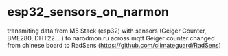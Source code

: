 # esp32_sensors_on_narmon
transmiting data from M5 Stack (esp32) with sensors (Geiger Counter, BME280, DHT22...  ) to narodmon.ru across mqtt
Geiger counter changed from сhinese board to RadSens (https://github.com/climateguard/RadSens)